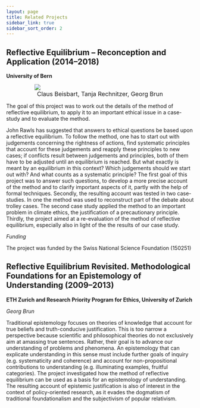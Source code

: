 ```yaml
---
layout: page
title: Related Projects
sidebar_link: true
sidebar_sort_order: 2
---
```


## Reflective Equilibrium – Reconception and Application (2014–2018)

**University of Bern**

<figure style="width:70%; display: block; margin-left: auto; margin-right: auto;"> 
    <img src="{{ '/assets/img/RE2-Team.JPG' | relative_url }}">  
    <figcaption style="font-size: 16px; text-align: center;">Claus Beisbart, Tanja Rechnitzer, Georg Brun</figcaption> 
</figure> 


The goal of this project was to work out the details of the method of reflective equilibrium, to apply it to an important ethical issue in a case-study and to evaluate the method.

John Rawls has suggested that answers to ethical questions be based upon a reflective equilibrium. To follow the method, one has to start out with judgements concerning the rightness of actions, find systematic principles that account for these judgements and reapply these principles to new cases; if conflicts result between judgements and principles, both of them have to be adjusted until an equilibrium is reached. But what exactly is meant by an equilibrium in this context? Which judgements should we start out with? And what counts as a systematic principle? The first goal of this project was to answer such questions, to develop a more precise account of the method and to clarify important aspects of it, partly with the help of formal techniques. Secondly, the resulting account was tested in two case-studies. In one the method was used to reconstruct part of the debate about trolley cases. The second case study applied the method to an important problem in climate ethics, the justification of a precautionary principle. Thirdly, the project aimed at a re-evaluation of the method of reflective equilibrium, especially also in light of the the results of our case study.

*Funding*

The project was funded by the Swiss National Science Foundation (150251)

## Reflective Equilibrium Revisited. Methodological Foundations for an Epistemology of Understanding (2009–2013)

**ETH Zurich and Research Priority Program for Ethics, University of Zurich**

*Georg Brun*

Traditional epistemology focuses on theories of knowledge that account for true beliefs and truth-conducive justification. This is too narrow a perspective because scientific and philosophical theories do not exclusively aim at amassing true sentences. Rather, their goal is to advance our understanding of problems and phenomena. An epistemology that can explicate understanding in this sense must include further goals of inquiry (e.g. systematicity and coherence) and account for non-propositional contributions to understanding (e.g. illuminating examples, fruitful categories). The project investigated how the method of reflective equilibrium can be used as a basis for an epistemology of understanding. The resulting account of epistemic justification is also of interest in the context of policy-oriented research, as it evades the dogmatism of traditional foundationalism and the subjectivism of popular relativism. 

